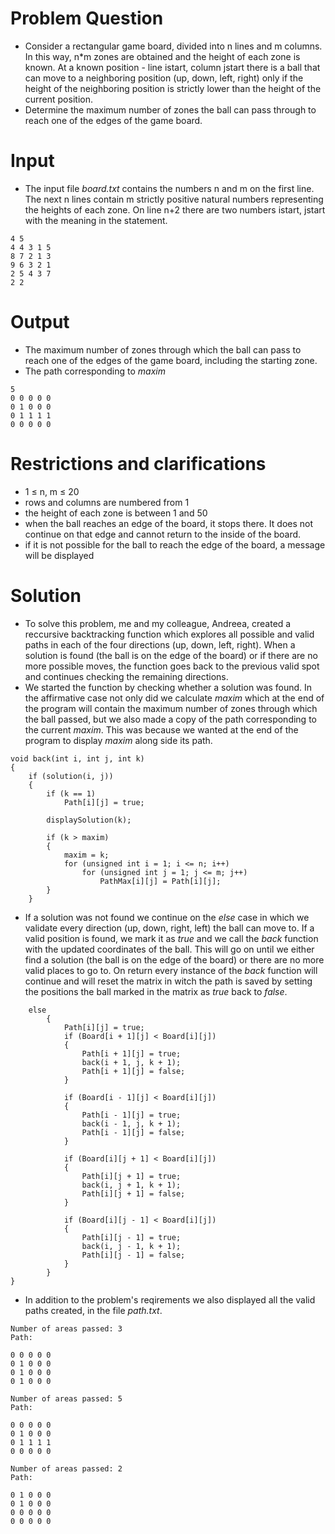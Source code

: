 # Problem Question
- Consider a rectangular game board, divided into n lines and m columns. In this way, n*m zones are obtained and the height of each zone is known. At a known position - line istart, column jstart there is a ball that can move to a neighboring position (up, down, left, right) only if the height of the neighboring position is strictly lower than the height of the current position.
- Determine the maximum number of zones the ball can pass through to reach one of the edges of the game board.


# Input
- The input file _board.txt_ contains the numbers n and m on the first line. The next n lines contain m strictly positive natural numbers representing the heights of each zone.
On line n+2 there are two numbers istart, jstart with the meaning in the statement.
~~~
4 5
4 4 3 1 5
8 7 2 1 3
9 6 3 2 1
2 5 4 3 7
2 2
~~~

# Output
- The maximum number of zones through which the ball can pass to reach one of the edges of the game board, including the starting zone.
- The path corresponding to _maxim_
~~~
5
0 0 0 0 0 
0 1 0 0 0 
0 1 1 1 1 
0 0 0 0 0
~~~

# Restrictions and clarifications
- 1 ≤ n, m ≤ 20
- rows and columns are numbered from 1
- the height of each zone is between 1 and 50
- when the ball reaches an edge of the board, it stops there. It does not continue on that edge and cannot return to the inside of the board.
- if it is not possible for the ball to reach the edge of the board, a message will be displayed

# Solution
- To solve this problem, me and my colleague, Andreea, created a reccursive backtracking function which explores all possible and valid paths in each of the four directions (up, down, left, right). When a solution is found (the ball is on the edge of the board) or if there are no more possible moves, the function goes back to the previous valid spot and continues checking the remaining directions.
- We started the function by checking whether a solution was found. In the affirmative case not only did we calculate _maxim_ which at the end of the program will contain the maximum number of zones through which the ball passed, but we also made a copy of the path corresponding to the current _maxim_. This was because we wanted at the end of the program to display _maxim_ along side its path.
~~~
void back(int i, int j, int k)
{
    if (solution(i, j))
    {
        if (k == 1)
            Path[i][j] = true;

        displaySolution(k);

        if (k > maxim)
        {
            maxim = k;
            for (unsigned int i = 1; i <= n; i++)
                for (unsigned int j = 1; j <= m; j++)
                    PathMax[i][j] = Path[i][j];
        }
    }
~~~
- If a solution was not found we continue on the _else_ case in which we validate every direction (up, down, right, left) the ball can move to. If a valid position is found, we mark it as _true_ and we call the _back_ function with the updated coordinates of the ball. This will go on until we either find a solution (the ball is on the edge of the board) or there are no more valid places to go to. On return every instance of the _back_ function will continue and will reset the matrix in witch the path is saved by setting the positions the ball marked in the matrix as _true_ back to _false_.
~~~
    else
        {
            Path[i][j] = true;
            if (Board[i + 1][j] < Board[i][j])
            {
                Path[i + 1][j] = true;
                back(i + 1, j, k + 1);
                Path[i + 1][j] = false;
            }

            if (Board[i - 1][j] < Board[i][j])
            {
                Path[i - 1][j] = true;
                back(i - 1, j, k + 1);
                Path[i - 1][j] = false;
            }

            if (Board[i][j + 1] < Board[i][j])
            {
                Path[i][j + 1] = true;
                back(i, j + 1, k + 1);
                Path[i][j + 1] = false;
            }

            if (Board[i][j - 1] < Board[i][j])
            {
                Path[i][j - 1] = true;
                back(i, j - 1, k + 1);
                Path[i][j - 1] = false;
            }
        }
}
~~~
- In addition to the problem's reqirements we also displayed all the valid paths created, in the file _path.txt_.
~~~
Number of areas passed: 3
Path:

0 0 0 0 0 
0 1 0 0 0 
0 1 0 0 0 
0 1 0 0 0 

Number of areas passed: 5
Path:

0 0 0 0 0 
0 1 0 0 0 
0 1 1 1 1 
0 0 0 0 0 

Number of areas passed: 2
Path:

0 1 0 0 0 
0 1 0 0 0 
0 0 0 0 0 
0 0 0 0 0 

~~~
